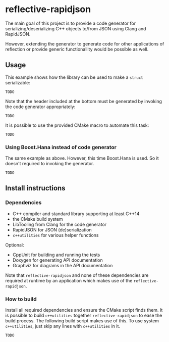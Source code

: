 # reflective-rapidjson

The main goal of this project is to provide a code generator for serializing/deserializing C++ objects to/from JSON
using Clang and RapidJSON.

However, extending the generator to generate code for other applications of reflection or provide generic
functionallity would be possible as well.

## Usage
This example shows how the library can be used to make a `struct` serializable:
```
TODO
```

Note that the header included at the bottom must be generated by invoking the code generator appropriately:
```
TODO
```

It is possible to use the provided CMake macro to automate this task:
```
TODO
```

### Using Boost.Hana instead of code generator
The same example as above. However, this time Boost.Hana is used. So it doesn't required to invoking the generator.

```
TODO
```

## Install instructions

### Dependencies
* C++ compiler and standard library supporting at least C++14
* the CMake build system
* LibTooling from Clang for the code generator
* RapidJSON for JSON (de)serialization
* `c++utilities` for various helper functions

Optional:

* CppUnit for building and running the tests
* Doxygen for generating API documentation
* Graphviz for diagrams in the API documentation

Note that `reflective-rapidjson` and none of these dependencies are required at runtime by an application which
makes use of the `reflective-rapidjson`.

### How to build
Install all required dependencies and ensure the CMake script finds them. It is possible to build `c++utilities`
together `reflective-rapidjson` to ease the build process. The following build script makes use of this. To use
system `c++utilities`, just skip any lines with `c++utilities` in it.

```
TODO
```
